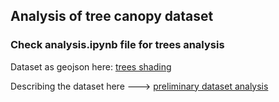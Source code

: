 ## Analysis of tree canopy dataset

### Check analysis.ipynb file for trees analysis

Dataset as geojson here: [trees shading](https://gitlab.kis.agh.edu.pl/data-engineering-2022/i09-trees-in-san-francisco/-/blob/main/data/SF_urban_tree_canopy.geojson)

Describing the dataset here ---> [preliminary dataset analysis](https://gitlab.kis.agh.edu.pl/data-engineering-2022/i09-trees-in-san-francisco/-/wikis/Preliminary-dataset-analysis)
